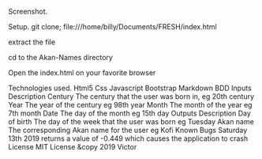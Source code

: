 
Screenshot.


Setup.
git clone; file:///home/billy/Documents/FRESH/index.html

extract the file

cd to the Akan-Names directory

Open the index.html on your favorite browser

Technologies used.
Html5
Css
Javascript
Bootstrap
Markdown
BDD
Inputs	Description
Century	The century that the user was born in, eg 20th century
Year	The year of the century eg 98th year
Month	The month of the year eg 7th month
Date	The day of the month eg 15th day
Outputs	Description
Day of birth	The day of the week that the user was born eg Tuesday
Akan name	The corresponding Akan name for the user eg Kofi
Known Bugs
Saturday 13th 2019 returns a value of -0.449 which causes the application to crash
License
MIT License &copy 2019 Victor